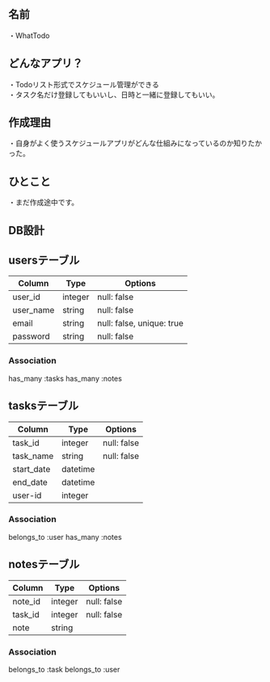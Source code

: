 ## 名前
・WhatTodo

## どんなアプリ？
・Todoリスト形式でスケジュール管理ができる<br>
・タスク名だけ登録してもいいし、日時と一緒に登録してもいい。

## 作成理由
・自身がよく使うスケジュールアプリがどんな仕組みになっているのか知りたかった。

## ひとこと
・まだ作成途中です。

## DB設計
## usersテーブル
|Column   |Type   |Options    |
|---------|-------|-----------|
|user_id  |integer|null: false|
|user_name|string |null: false|
|email    |string |null: false, unique: true|
|password |string |null: false|
### Association
has_many :tasks
has_many :notes

## tasksテーブル
|Column    |Type    |Options    |
|----------|--------|-----------|
|task_id   |integer |null: false|
|task_name |string  |null: false|
|start_date|datetime|           |
|end_date  |datetime|           |
|user-id   |integer |           |
### Association
belongs_to :user
has_many :notes

## notesテーブル
|Column |Type   |Options    |
|-------|-------|-----------|
|note_id|integer|null: false|
|task_id|integer|null: false|
|note   |string |           |
### Association
belongs_to :task
belongs_to :user
